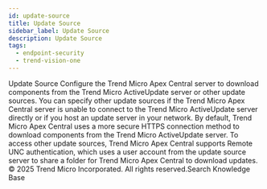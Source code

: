 ```yaml
---
id: update-source
title: Update Source
sidebar_label: Update Source
description: Update Source
tags:
  - endpoint-security
  - trend-vision-one
---
```


 Update Source Configure the Trend Micro Apex Central server to download components from the Trend Micro ActiveUpdate server or other update sources. You can specify other update sources if the Trend Micro Apex Central server is unable to connect to the Trend Micro ActiveUpdate server directly or if you host an update server in your network. By default, Trend Micro Apex Central uses a more secure HTTPS connection method to download components from the Trend Micro ActiveUpdate server. To access other update sources, Trend Micro Apex Central supports Remote UNC authentication, which uses a user account from the update source server to share a folder for Trend Micro Apex Central to download updates. © 2025 Trend Micro Incorporated. All rights reserved.Search Knowledge Base